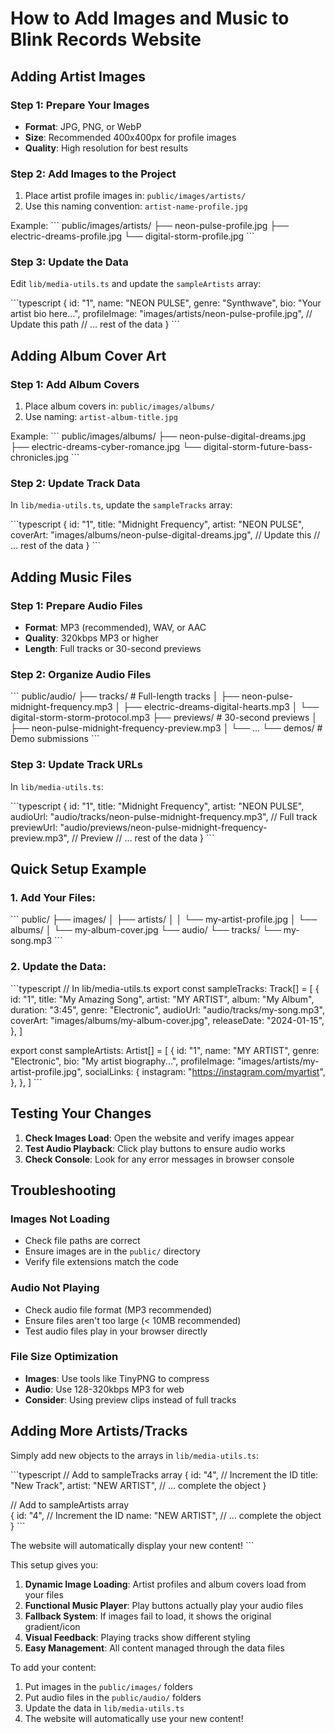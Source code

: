 # How to Add Images and Music to Blink Records Website

## Adding Artist Images

### Step 1: Prepare Your Images
- **Format**: JPG, PNG, or WebP
- **Size**: Recommended 400x400px for profile images
- **Quality**: High resolution for best results

### Step 2: Add Images to the Project
1. Place artist profile images in: `public/images/artists/`
2. Use this naming convention: `artist-name-profile.jpg`

Example:
\`\`\`
public/images/artists/
├── neon-pulse-profile.jpg
├── electric-dreams-profile.jpg
└── digital-storm-profile.jpg
\`\`\`

### Step 3: Update the Data
Edit `lib/media-utils.ts` and update the `sampleArtists` array:

\`\`\`typescript
{
  id: "1",
  name: "NEON PULSE",
  genre: "Synthwave",
  bio: "Your artist bio here...",
  profileImage: "images/artists/neon-pulse-profile.jpg", // Update this path
  // ... rest of the data
}
\`\`\`

## Adding Album Cover Art

### Step 1: Add Album Covers
1. Place album covers in: `public/images/albums/`
2. Use naming: `artist-album-title.jpg`

Example:
\`\`\`
public/images/albums/
├── neon-pulse-digital-dreams.jpg
├── electric-dreams-cyber-romance.jpg
└── digital-storm-future-bass-chronicles.jpg
\`\`\`

### Step 2: Update Track Data
In `lib/media-utils.ts`, update the `sampleTracks` array:

\`\`\`typescript
{
  id: "1",
  title: "Midnight Frequency",
  artist: "NEON PULSE",
  coverArt: "images/albums/neon-pulse-digital-dreams.jpg", // Update this
  // ... rest of the data
}
\`\`\`

## Adding Music Files

### Step 1: Prepare Audio Files
- **Format**: MP3 (recommended), WAV, or AAC
- **Quality**: 320kbps MP3 or higher
- **Length**: Full tracks or 30-second previews

### Step 2: Organize Audio Files
\`\`\`
public/audio/
├── tracks/           # Full-length tracks
│   ├── neon-pulse-midnight-frequency.mp3
│   ├── electric-dreams-digital-hearts.mp3
│   └── digital-storm-storm-protocol.mp3
├── previews/         # 30-second previews
│   ├── neon-pulse-midnight-frequency-preview.mp3
│   └── ...
└── demos/           # Demo submissions
\`\`\`

### Step 3: Update Track URLs
In `lib/media-utils.ts`:

\`\`\`typescript
{
  id: "1",
  title: "Midnight Frequency",
  artist: "NEON PULSE",
  audioUrl: "audio/tracks/neon-pulse-midnight-frequency.mp3", // Full track
  previewUrl: "audio/previews/neon-pulse-midnight-frequency-preview.mp3", // Preview
  // ... rest of the data
}
\`\`\`

## Quick Setup Example

### 1. Add Your Files:
\`\`\`
public/
├── images/
│   ├── artists/
│   │   └── my-artist-profile.jpg
│   └── albums/
│       └── my-album-cover.jpg
└── audio/
    └── tracks/
        └── my-song.mp3
\`\`\`

### 2. Update the Data:
\`\`\`typescript
// In lib/media-utils.ts
export const sampleTracks: Track[] = [
  {
    id: "1",
    title: "My Amazing Song",
    artist: "MY ARTIST",
    album: "My Album",
    duration: "3:45",
    genre: "Electronic",
    audioUrl: "audio/tracks/my-song.mp3",
    coverArt: "images/albums/my-album-cover.jpg",
    releaseDate: "2024-01-15",
  },
]

export const sampleArtists: Artist[] = [
  {
    id: "1",
    name: "MY ARTIST",
    genre: "Electronic",
    bio: "My artist biography...",
    profileImage: "images/artists/my-artist-profile.jpg",
    socialLinks: {
      instagram: "https://instagram.com/myartist",
    },
  },
]
\`\`\`

## Testing Your Changes

1. **Check Images Load**: Open the website and verify images appear
2. **Test Audio Playback**: Click play buttons to ensure audio works
3. **Check Console**: Look for any error messages in browser console

## Troubleshooting

### Images Not Loading
- Check file paths are correct
- Ensure images are in the `public/` directory
- Verify file extensions match the code

### Audio Not Playing
- Check audio file format (MP3 recommended)
- Ensure files aren't too large (< 10MB recommended)
- Test audio files play in your browser directly

### File Size Optimization
- **Images**: Use tools like TinyPNG to compress
- **Audio**: Use 128-320kbps MP3 for web
- **Consider**: Using preview clips instead of full tracks

## Adding More Artists/Tracks

Simply add new objects to the arrays in `lib/media-utils.ts`:

\`\`\`typescript
// Add to sampleTracks array
{
  id: "4", // Increment the ID
  title: "New Track",
  artist: "NEW ARTIST",
  // ... complete the object
}

// Add to sampleArtists array  
{
  id: "4", // Increment the ID
  name: "NEW ARTIST",
  // ... complete the object
}
\`\`\`

The website will automatically display your new content!
\`\`\`

This setup gives you:

1. **Dynamic Image Loading**: Artist profiles and album covers load from your files
2. **Functional Music Player**: Play buttons actually play your audio files
3. **Fallback System**: If images fail to load, it shows the original gradient/icon
4. **Visual Feedback**: Playing tracks show different styling
5. **Easy Management**: All content managed through the data files

To add your content:
1. Put images in the `public/images/` folders
2. Put audio files in the `public/audio/` folders  
3. Update the data in `lib/media-utils.ts`
4. The website will automatically use your new content!

